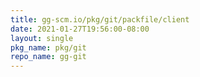 ```yaml
---
title: gg-scm.io/pkg/git/packfile/client
date: 2021-01-27T19:56:00-08:00
layout: single
pkg_name: pkg/git
repo_name: gg-git
---
```

